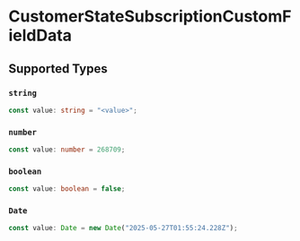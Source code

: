 # CustomerStateSubscriptionCustomFieldData


## Supported Types

### `string`

```typescript
const value: string = "<value>";
```

### `number`

```typescript
const value: number = 268709;
```

### `boolean`

```typescript
const value: boolean = false;
```

### `Date`

```typescript
const value: Date = new Date("2025-05-27T01:55:24.228Z");
```

